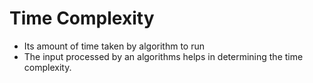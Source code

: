 # Time Complexity

- Its amount of time taken by algorithm to run
- The input processed by an algorithms helps in determining the time complexity.
